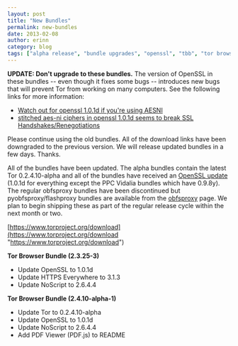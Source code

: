```yaml
---
layout: post
title: "New Bundles"
permalink: new-bundles
date: 2013-02-08
author: erinn
category: blog
tags: ["alpha release", "bundle upgrades", "openssl", "tbb", "tor browser bundle"]
---
```


 **UPDATE: Don't upgrade to these bundles.** The version of OpenSSL in these bundles -- even though it fixes some bugs -- introduces new bugs that will prevent Tor from working on many computers. See the following links for more information:

- [Watch out for openssl 1.0.1d if you're using AESNI](https://lists.torproject.org/pipermail/tor-talk/2013-February/027252.html)
- [stitched aes-ni ciphers in openssl 1.0.1d seems to break SSL Handshakes/Renegotiations](https://trac.torproject.org/projects/tor/ticket/8179)

Please continue using the old bundles. All of the download links have been downgraded to the previous version. We will release updated bundles in a few days. Thanks.

All of the bundles have been updated. The alpha bundles contain the latest Tor 0.2.4.10-alpha and all of the bundles have received an [OpenSSL update](http://www.openssl.org/news/secadv_20130205.txt) (1.0.1d for everything except the PPC Vidalia bundles which have 0.9.8y). The regular obfsproxy bundles have been discontinued but pyobfsproxy/flashproxy bundles are available from the [obfsproxy](https://www.torproject.org/projects/obfsproxy) page. We plan to begin shipping these as part of the regular release cycle within the next month or two.

[https://www.torproject.org/download](https://www.torproject.org/download "https://www.torproject.org/download")

**Tor Browser Bundle (2.3.25-3)**

- Update OpenSSL to 1.0.1d
- Update HTTPS Everywhere to 3.1.3
- Update NoScript to 2.6.4.4

**Tor Browser Bundle (2.4.10-alpha-1)**

- Update Tor to 0.2.4.10-alpha
- Update OpenSSL to 1.0.1d
- Update NoScript to 2.6.4.4
- Add PDF Viewer (PDF.js) to README


